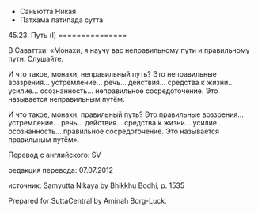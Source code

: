 









* Саньютта Никая
* Патхама патипада сутта


45\.23\. Путь \(I\)
\=\=\=\=\=\=\=\=\=\=\=\=\=\=\=



В Саваттхи\. «Монахи, я научу вас неправильному пути и правильному пути\. Слушайте\.


И что такое, монахи, неправильный путь? Это неправильные воззрения… устремление… речь… действия… средства к жизни… усилие… осознанность… неправильное сосредоточение\. Это называется неправильным путём\.


И что такое, монахи, правильный путь? Это правильные воззрения… устремление… речь… действия… средства к жизни… усилие… осознанность… правильное сосредоточение\. Это называется правильным путём»\.



Перевод с английского: SV


редакция перевода: 07\.07\.2012


источник: Samyutta Nikaya by Bhikkhu Bodhi, p\. 1535


Prepared for SuttaCentral by Aminah Borg\-Luck\.






